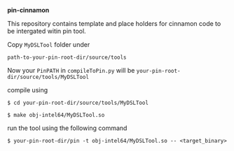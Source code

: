 **pin-cinnamon**

This repository contains template and place holders for cinnamon code to be intergated witin pin tool.

Copy ``MyDSLTool`` folder under

``path-to-your-pin-root-dir/source/tools``

Now your ``PinPATH`` in ``compileToPin.py`` will be ``your-pin-root-dir/source/tools/MyDSLTool``

compile using 

``$ cd your-pin-root-dir/source/tools/MyDSLTool``

``$ make obj-intel64/MyDSLTool.so``

run the tool using the following command

``$ your-pin-root-dir/pin -t obj-intel64/MyDSLTool.so -- <target_binary>``

